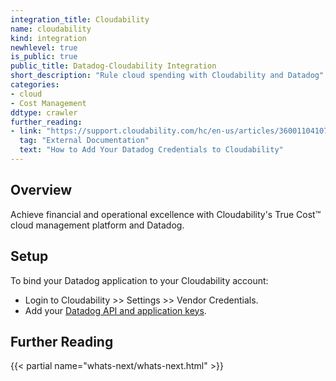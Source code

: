 ```yaml
---
integration_title: Cloudability
name: cloudability
kind: integration
newhlevel: true
is_public: true
public_title: Datadog-Cloudability Integration
short_description: "Rule cloud spending with Cloudability and Datadog"
categories:
- cloud
- Cost Management
ddtype: crawler
further_reading:
- link: "https://support.cloudability.com/hc/en-us/articles/360011041074-Integration-with-Datadog-how-to-add-your-Datadog-Credentials-to-Cloudability"
  tag: "External Documentation"
  text: "How to Add Your Datadog Credentials to Cloudability"
---
```


## Overview

Achieve financial and operational excellence with Cloudability's True Cost&trade; cloud management platform and Datadog.

## Setup

To bind your Datadog application to your Cloudability account:

* Login to Cloudability >> Settings >> Vendor Credentials.
* Add your [Datadog API and application keys][1].

## Further Reading

{{< partial name="whats-next/whats-next.html" >}}

[1]: https://app.datadoghq.com/account/settings#api
